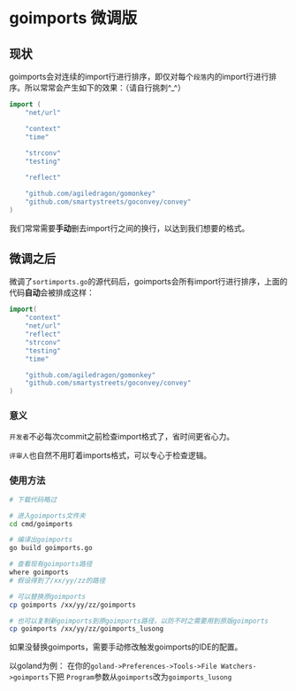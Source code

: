 # goimports 微调版

## 现状
goimports会对连续的import行进行排序，即仅对每个`段落`内的import行进行排序。所以常常会产生如下的效果：（请自行挑刺^_^）
```go
import (
	"net/url"

	"context"
	"time"
	
	"strconv"
	"testing"

	"reflect"

	"github.com/agiledragon/gomonkey"
	"github.com/smartystreets/goconvey/convey"
)
```
我们常常需要**手动**删去import行之间的换行，以达到我们想要的格式。

## 微调之后

微调了`sortimports.go`的源代码后，goimports会所有import行进行排序，上面的代码**自动**会被排成这样：
```go
import(
	"context"
	"net/url"
	"reflect"
	"strconv"
	"testing"
	"time"

	"github.com/agiledragon/gomonkey"
	"github.com/smartystreets/goconvey/convey"
)
```

### 意义

`开发者`不必每次commit之前检查import格式了，省时间更省心力。

`评审人`也自然不用盯着imports格式，可以专心于检查逻辑。

### 使用方法

```bash
# 下载代码略过

# 进入goimports文件夹
cd cmd/goimports

# 编译出goimports
go build goimports.go

# 查看现有goimports路径
where goimports
# 假设得到了/xx/yy/zz的路径

# 可以替换原goimports
cp goimports /xx/yy/zz/goimports

# 也可以复制新goimports到原goimports路径，以防不时之需要用到原版goimports
cp goimports /xx/yy/zz/goimports_lusong
```

如果没替换goimports，需要手动修改触发goimports的IDE的配置。

以goland为例：
在你的`goland->Preferences->Tools->File Watchers->goimports`下把
`Program`参数从`goimports`改为`goimports_lusong`
